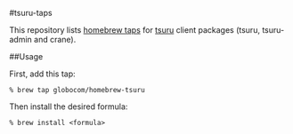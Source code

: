 #tsuru-taps

This repository lists [homebrew
taps](https://github.com/mxcl/homebrew/wiki/Homebrew-0.9) for
[tsuru](https://github.com/tsuru/tsuru) client packages (tsuru, tsuru-admin
and crane).

##Usage

First, add this tap:

	% brew tap globocom/homebrew-tsuru

Then install the desired formula:

	% brew install <formula>

